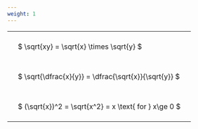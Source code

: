 ```yaml
---
weight: 1
---
```


<style type="text/css">
#T_eec08 th.col_heading {
  text-align: left;
  font-size: 1em;
}
#T_eec08 td {
  text-align: left;
  font-size: 1em;
  padding: 1.5em;
}
</style>
<table id="T_eec08">
  <thead>
  </thead>
  <tbody>
    <tr>
      <td id="T_eec08_row0_col0" class="data row0 col0" >$ \sqrt{xy} = \sqrt{x} \times \sqrt{y} $</td>
    </tr>
    <tr>
      <td id="T_eec08_row1_col0" class="data row1 col0" >$ \sqrt{\dfrac{x}{y}} = \dfrac{\sqrt{x}}{\sqrt{y}} $</td>
    </tr>
    <tr>
      <td id="T_eec08_row2_col0" class="data row2 col0" >$ (\sqrt{x})^2 = \sqrt{x^2} = x \text{ for } x\ge 0 $</td>
    </tr>
  </tbody>
</table>
